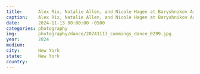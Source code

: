 ```yaml
---
title:  	Alex Rix, Natalie Allen, and Nicole Hagen at Baryshnikov Arts Center
caption:	Alex Rix, Natalie Allen, and Nicole Hagen at Baryshnikov Arts Center
date:   	2024-11-13 00:00:00 -0500
categories: photography
img:		photography/dance/20241113_cummings_dance_0299.jpg
year:		2024
medium:
city:		New York
state:		New York
country:
---
```

